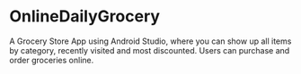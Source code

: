 # OnlineDailyGrocery
A Grocery Store App using Android Studio, where you can show up all items by category, recently visited and most discounted. Users can purchase and order groceries online.
